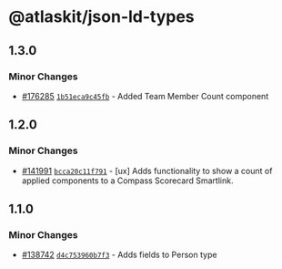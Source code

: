 # @atlaskit/json-ld-types

## 1.3.0

### Minor Changes

- [#176285](https://bitbucket.org/atlassian/atlassian-frontend-monorepo/pull-requests/176285)
  [`1b51eca9c45fb`](https://bitbucket.org/atlassian/atlassian-frontend-monorepo/commits/1b51eca9c45fb) -
  Added Team Member Count component

## 1.2.0

### Minor Changes

- [#141991](https://bitbucket.org/atlassian/atlassian-frontend-monorepo/pull-requests/141991)
  [`bcca20c11f791`](https://bitbucket.org/atlassian/atlassian-frontend-monorepo/commits/bcca20c11f791) -
  [ux] Adds functionality to show a count of applied components to a Compass Scorecard Smartlink.

## 1.1.0

### Minor Changes

- [#138742](https://bitbucket.org/atlassian/atlassian-frontend-monorepo/pull-requests/138742)
  [`d4c753960b7f3`](https://bitbucket.org/atlassian/atlassian-frontend-monorepo/commits/d4c753960b7f3) -
  Adds fields to Person type
